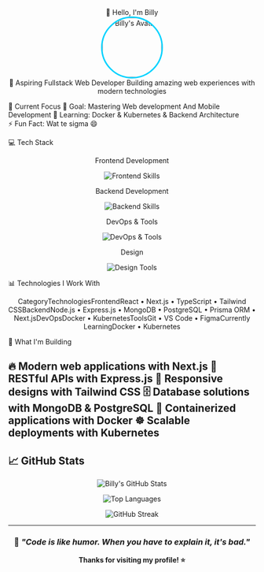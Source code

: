 <div align="center">👋 Hello, I'm Billy</div>
<div align="center">
  <img src="https://64.media.tumblr.com/b011e7ee16c74dbbe65c880b6d08a67f/3ef557d02cf9c757-30/s400x600/a4cb86fa8637906c4323e5bf0e9766917d20fcb5.jpg" alt="Billy's Avatar" width="120" height="120" style="border-radius: 50%; border: 3px solid #00d2ff;" />
</div>
<div align="center">
🚀 Aspiring Fullstack Web Developer
Building amazing web experiences with modern technologies
</div>

🎯 Current Focus
🔭 Goal: Mastering Web development And Mobile Development
🌱 Learning: Docker & Kubernetes & Backend Architecture  
⚡ Fun Fact: Wat te sigma 😄

💻 Tech Stack
<div align="center">
Frontend Development
<p>
  <img src="https://skillicons.dev/icons?i=react,nextjs,typescript,javascript,redux,tailwind" alt="Frontend Skills" />
</p>
Backend Development
<p>
  <img src="https://skillicons.dev/icons?i=nodejs,express,mongodb,postgresql,prisma" alt="Backend Skills" />
</p>
DevOps & Tools
<p>
  <img src="https://skillicons.dev/icons?i=docker,kubernetes,git,vscode" alt="DevOps & Tools" />
</p>
Design
<p>
  <img src="https://skillicons.dev/icons?i=figma" alt="Design Tools" />
</p>
</div>

📊 Technologies I Work With
<div align="center">
CategoryTechnologiesFrontendReact • Next.js • TypeScript • Tailwind CSSBackendNode.js • Express.js • MongoDB • PostgreSQL • Prisma ORM • Next.jsDevOpsDocker • KubernetesToolsGit • VS Code • FigmaCurrently LearningDocker • Kubernetes
</div>

🎨 What I'm Building

🔥 Modern web applications with Next.js
🎯 RESTful APIs with Express.js
📱 Responsive designs with Tailwind CSS
🗄️ Database solutions with MongoDB & PostgreSQL
🐳 Containerized applications with Docker
☸️ Scalable deployments with Kubernetes
---

## 📈 **GitHub Stats**

<div align="center">
  
  <!-- Ganti 'billy-username' dengan username GitHub kamu yang asli -->
  ![Billy's GitHub Stats](https://github-readme-stats.vercel.app/api?username=Billy-AR&show_icons=true&theme=tokyonight&hide_border=true)
  
  ![Top Languages](https://github-readme-stats.vercel.app/api/top-langs/?username=Billy-AR&layout=compact&theme=tokyonight&hide_border=true)
  
  ![GitHub Streak](https://github-readme-streak-stats.herokuapp.com/?user=Billy-AR&theme=tokyonight&hide_border=true)

</div>

---

<div align="center">
  
### 💭 *"Code is like humor. When you have to explain it, it's bad."* 

**Thanks for visiting my profile! ⭐**

</div>
